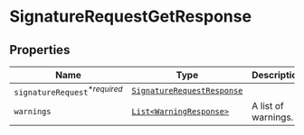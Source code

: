 

# SignatureRequestGetResponse



## Properties

| Name | Type | Description | Notes |
|------------ | ------------- | ------------- | -------------|
| `signatureRequest`<sup>*_required_</sup> | [```SignatureRequestResponse```](SignatureRequestResponse.md) |    |  |
| `warnings` | [```List<WarningResponse>```](WarningResponse.md) |  A list of warnings.  |  |



